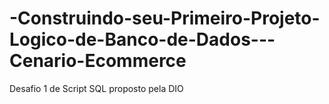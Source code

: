 # -Construindo-seu-Primeiro-Projeto-Logico-de-Banco-de-Dados---Cenario-Ecommerce
Desafio 1 de Script SQL proposto pela DIO
